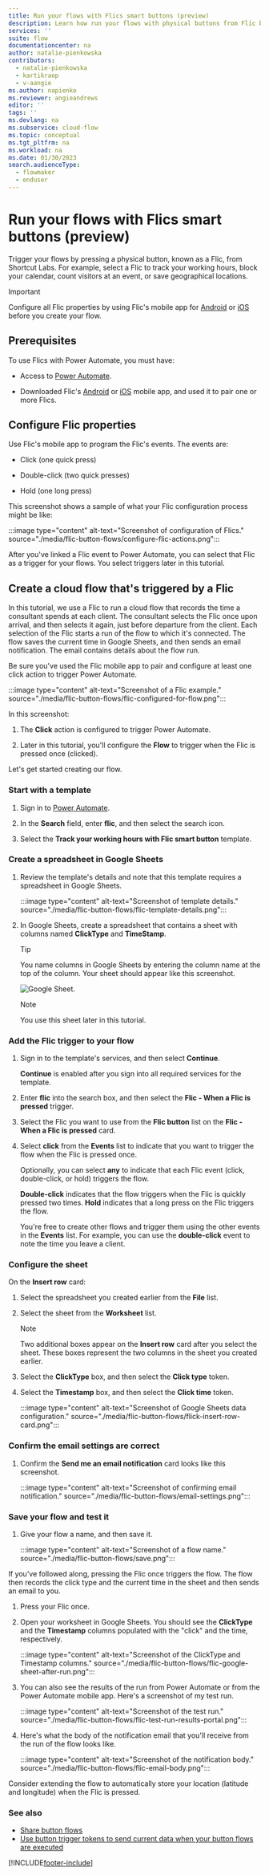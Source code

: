 ```yaml
---
title: Run your flows with Flics smart buttons (preview)
description: Learn how run your flows with physical buttons from Flic by Shortcut Labs.
services: ''
suite: flow
documentationcenter: na
author: natalie-pienkowska
contributors:
  - natalie-pienkowska
  - kartikraop
  - v-aangie
ms.author: napienko
ms.reviewer: angieandrews
editor: ''
tags: ''
ms.devlang: na
ms.subservice: cloud-flow
ms.topic: conceptual
ms.tgt_pltfrm: na
ms.workload: na
ms.date: 01/30/2023
search.audienceType: 
  - flowmaker
  - enduser
---
```

# Run your flows with Flics smart buttons (preview)

Trigger your flows by pressing a physical button, known as a Flic, from Shortcut Labs. For example, select a Flic to track your working hours, block your calendar, count visitors at an event, or save geographical locations.

> [!IMPORTANT]
>
> Configure all Flic properties by using Flic's mobile app for [Android](https://play.google.com/store/apps/details?id=io.flic.app) or [iOS](https://itunes.apple.com/us/app/flic-app/id977593793?ls=1&mt=8) before you create your flow.

## Prerequisites

To use Flics with Power Automate, you must have:

- Access to [Power Automate](https://make.powerautomate.com).

- Downloaded Flic's [Android](https://play.google.com/store/apps/details?id=io.flic.app) or [iOS](https://itunes.apple.com/us/app/flic-app/id977593793?ls=1&mt=8) mobile app, and used it to pair one or more Flics.

## Configure Flic properties

Use Flic's mobile app to program the Flic's events. The events are:

- Click (one quick press)

- Double-click (two quick presses)

- Hold (one long press)

This screenshot shows a sample of what your Flic configuration process might be like:

:::image type="content" alt-text="Screenshot of configuration of Flics." source="./media/flic-button-flows/configure-flic-actions.png":::

After you've linked a Flic event to Power Automate, you can select that Flic as a trigger for your flows. You select triggers later in this tutorial.

## Create a cloud flow that's triggered by a Flic

In this tutorial, we use a Flic to run a cloud flow that records the time a consultant spends at each client. The consultant selects the Flic once upon arrival, and then selects it again, just before departure from the client. Each selection of the Flic starts a run of the flow to which it's connected. The flow saves the current time in Google Sheets, and then sends an email notification. The email contains details about the flow run.

Be sure you've used the Flic mobile app to pair and configure at least one click action to trigger Power Automate.

:::image type="content" alt-text="Screenshot of a Flic example." source="./media/flic-button-flows/flic-configured-for-flow.png":::

In this screenshot:

1. The **Click** action is configured to trigger Power Automate.

1. Later in this tutorial, you'll configure the **Flow** to trigger when the Flic is pressed once (clicked).

Let's get started creating our flow.

### Start with a template

1. Sign in to [Power Automate](https://make.powerautomate.com).

2. In the **Search** field, enter **flic**, and then select the search icon.

3. Select the **Track your working hours with Flic smart button** template.

### Create a spreadsheet in Google Sheets

1. Review the template's details and note that this template requires a spreadsheet in Google Sheets.

    :::image type="content" alt-text="Screenshot of template details." source="./media/flic-button-flows/flic-template-details.png":::

1. In Google Sheets, create a spreadsheet that contains a sheet with columns named **ClickType** and **TimeStamp**.

    >[!TIP]
    >
    >You name columns in Google Sheets by entering the column name at the top of the column. Your sheet should appear like this screenshot.
   
   ![Google Sheet.](./media/flic-button-flows/flic-google-sheet.png)

    >[!NOTE]
    >
    >You use this sheet later in this tutorial.

### Add the Flic trigger to your flow

1. Sign in to the template's services, and then select **Continue**.
   
     **Continue** is enabled after you sign into all required services for the template.

1. Enter **flic** into the search box, and then select the **Flic - When a Flic is pressed** trigger.

1. Select the Flic you want to use from the **Flic button** list on the **Flic - When a Flic is pressed** card.

1. Select **click** from the **Events** list to indicate that you want to trigger the flow when the Flic is pressed once.

   Optionally, you can select **any** to indicate that each Flic event (click, double-click, or hold) triggers the flow.

   **Double-click** indicates that the flow triggers when the Flic is quickly pressed two times. **Hold** indicates that a long press on the Flic triggers the flow.

   You're free to create other flows and trigger them using the other events in the **Events** list. For example, you can use the **double-click** event to note the time you leave a client.

### Configure the sheet
 
On the **Insert row** card:

1. Select the spreadsheet you created earlier from the **File** list.

1. Select the sheet from the **Worksheet** list.

    >[!NOTE]
    >
    >Two additional boxes appear on the **Insert row** card after you select the sheet. These boxes represent the two columns in the sheet you created earlier.

1. Select the **ClickType** box, and then select the **Click type** token.

1. Select the **Timestamp** box, and then select the **Click time** token.

    :::image type="content" alt-text="Screenshot of Google Sheets data configuration." source="./media/flic-button-flows/flick-insert-row-card.png":::

### Confirm the email settings are correct

1. Confirm the **Send me an email notification** card looks like this screenshot.

    :::image type="content" alt-text="Screenshot of confirming email notification." source="./media/flic-button-flows/email-settings.png":::

### Save your flow and test it

1. Give your flow a name, and then save it.

    :::image type="content" alt-text="Screenshot of a flow name." source="./media/flic-button-flows/save.png":::

If you've followed along, pressing the Flic once triggers the flow. The flow then records the click type and the current time in the sheet and then sends an email to you.

1. Press your Flic once.

1. Open your worksheet in Google Sheets. You should see the **ClickType** and the **Timestamp** columns populated with the "click" and the time, respectively.

    :::image type="content" alt-text="Screenshot of the ClickType and Timestamp columns." source="./media/flic-button-flows/flic-google-sheet-after-run.png":::

1. You can also see the results of the run from Power Automate or from the Power Automate mobile app. Here's a screenshot of my test run.

    :::image type="content" alt-text="Screenshot of the test run." source="./media/flic-button-flows/flic-test-run-results-portal.png":::

1. Here's what the body of the notification email that you'll receive from the run of the flow looks like.

    :::image type="content" alt-text="Screenshot of the notification body." source="./media/flic-button-flows/flic-email-body.png":::

Consider extending the flow to automatically store your location (latitude and longitude) when the Flic is pressed.

### See also

- [Share button flows](share-buttons.md)
- [Use button trigger tokens to send current data when your button flows are executed](introduction-to-button-trigger-tokens.md)

[!INCLUDE[footer-include](includes/footer-banner.md)]
